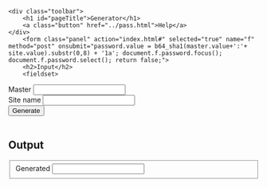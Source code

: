 
    <div class="toolbar">
        <h1 id="pageTitle">Generator</h1>
        <a class="button" href="../pass.html">Help</a>
    </div>
		<form class="panel" action="index.html#" selected="true" name="f" method="post" onsubmit="password.value = b64_sha1(master.value+':'+ site.value).substr(0,8) + '1a'; document.f.password.focus(); document.f.password.select(); return false;"> 
        <h2>Input</h2>
        <fieldset>

<div class="row">
<label>Master</label>
<input name="master" type="password" autocomplete="off" autocapitalize="none">
</div>
<script type="text/javascript"><!--
document.f.master.focus()
//--></script>

<div class="row">
<label>Site name</label>
<input name="site" autocomplete="off" autocapitalize="none">
</div>
</fieldset>

<input type="submit" value="Generate">
<br><br>
<h2>Output</h2>

<fieldset>
<div class="row">
<label>Generated</label>
<input name="password">
</div>
</fieldset>
</form>

